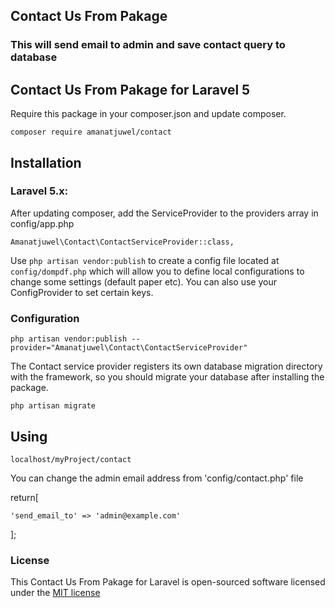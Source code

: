 ## Contact Us From Pakage

### This will send email to admin and save contact query to database

## Contact Us From Pakage for Laravel 5

Require this package in your composer.json and update composer. 

    composer require amanatjuwel/contact

## Installation

### Laravel 5.x:

After updating composer, add the ServiceProvider to the providers array in config/app.php

    Amanatjuwel\Contact\ContactServiceProvider::class,

Use `php artisan vendor:publish` to create a config file located at `config/dompdf.php` which will allow you to define local configurations to change some settings (default paper etc).
You can also use your ConfigProvider to set certain keys.

### Configuration

    php artisan vendor:publish --provider="Amanatjuwel\Contact\ContactServiceProvider"

The Contact service provider registers its own database migration directory with the framework, so you should migrate your database after installing the package. 

	php artisan migrate

## Using

	localhost/myProject/contact

You can change the admin email address from 'config/contact.php' file


return[

	'send_email_to' => 'admin@example.com'
	
];


### License

This Contact Us From Pakage for Laravel is open-sourced software licensed under the [MIT license](http://opensource.org/licenses/MIT)